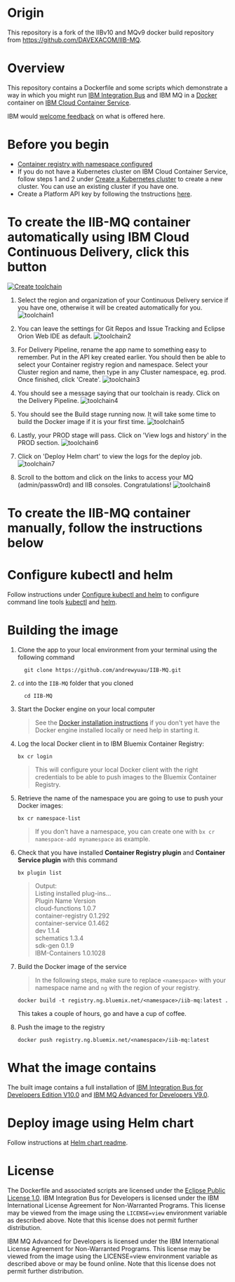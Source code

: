 # Origin

This repository is a fork of the IIBv10 and MQv9 docker build repository from https://github.com/DAVEXACOM/IIB-MQ.

# Overview

This repository contains a Dockerfile and some scripts which demonstrate a way in which you might run [IBM Integration Bus](http://www-03.ibm.com/software/products/en/ibm-integration-bus) and IBM MQ in a [Docker](https://www.docker.com/whatisdocker/) container on [IBM Cloud Container Service](https://www.ibm.com/cloud/container-service).

IBM would [welcome feedback](#issues-and-contributions) on what is offered here.

# Before you begin

* [Container registry with namespace configured](https://console.bluemix.net/docs/services/Registry/registry_setup_cli_namespace.html)
* If you do not have a Kubernetes cluster on IBM Cloud Container Service, follow steps 1 and 2 under [Create a Kubernetes cluster](https://console.bluemix.net/docs/tutorials/scalable-webapp-kubernetes.html#deploy-a-scalable-web-application-on-kubernetes) to create a new cluster. You can use an existing cluster if you have one.
* Create a Platform API key by following the tnstructions [here](https://www.ibm.com/blogs/bluemix/2017/10/introducing-ibm-cloud-iam-service-ids-api-keys/).

# To create the IIB-MQ container automatically using IBM Cloud Continuous Delivery, click this button
[![Create toolchain](https://console.bluemix.net/devops/graphics/create_toolchain_button.png)](https://console.bluemix.net/devops/setup/deploy/?repository=https%3A//github.com/andrewyuau/IIB-MQ)

1. Select the region and organization of your Continuous Delivery service if you have one, otherwise it will be created automatically for you.
![toolchain1](images/toolchain1.jpeg)

2. You can leave the settings for Git Repos and Issue Tracking and Eclipse Orion Web IDE as default.
![toolchain2](images/toolchain2.jpeg)

3. For Delivery Pipeline, rename the app name to something easy to remember. Put in the API key created earlier. You should then be able to select your Container registry region and namespace. Select your Cluster region and name, then type in any Cluster namespace, eg. prod. Once finished, click 'Create'.
![toolchain3](images/toolchain3.jpeg)

4. You should see a message saying that our toolchain is ready. Click on the Delivery Pipeline.
![toolchain4](images/toolchain4.jpeg)

5. You should see the Build stage running now. It will take some time to build the Docker image if it is your first time.
![toolchain5](images/toolchain5.jpeg)

6. Lastly, your PROD stage will pass. Click on 'View logs and history' in the PROD section.
![toolchain6](images/toolchain6.jpeg)

7. Click on 'Deploy Helm chart' to view the logs for the deploy job.
![toolchain7](images/toolchain7.jpeg)

8. Scroll to the bottom and click on the links to access your MQ (admin/passw0rd) and IIB consoles. Congratulations!
![toolchain8](images/toolchain8.jpeg)

# To create the IIB-MQ container manually, follow the instructions below

# Configure kubectl and helm

Follow instructions under [Configure kubectl and helm](https://console.bluemix.net/docs/tutorials/scalable-webapp-kubernetes.html#deploy-a-scalable-web-application-on-kubernetes) to configure command line tools [kubectl](https://kubernetes.io/docs/user-guide/kubectl-overview/) and [helm](https://helm.sh/).

# Building the image

1. Clone the app to your local environment from your terminal using the following command

    ```
      git clone https://github.com/andrewyuau/IIB-MQ.git
    ```

2. `cd` into the `IIB-MQ` folder that you cloned

    ```
      cd IIB-MQ
    ```

3. Start the Docker engine on your local computer
   > See the [Docker installation instructions](https://docs.docker.com/engine/installation/) if you don't yet have the Docker engine installed locally or need help in starting it.

4. Log the local Docker client in to IBM Bluemix Container Registry:

   ```
   bx cr login
   ```

   > This will configure your local Docker client with the right credentials to be able to push images to the Bluemix Container Registry.

5. Retrieve the name of the namespace you are going to use to push your Docker images:

   ```
   bx cr namespace-list
   ```

   > If you don't have a namespace, you can create one with `bx cr namespace-add mynamespace` as example.

6. Check that you have installed **Container Registry plugin** and **Container Service plugin** with this command
    ```
    bx plugin list
    ```
    > Output:   
          Listing installed plug-ins...           
          Plugin Name          Version   
          cloud-functions      1.0.7   
          container-registry   0.1.292   
          container-service    0.1.462   
          dev                  1.1.4   
          schematics           1.3.4   
          sdk-gen              0.1.9   
          IBM-Containers       1.0.1028 

7. Build the Docker image of the service

   > In the following steps, make sure to replace `<namespace>` with your namespace name and `ng` with the region of your registry.

   ```
   docker build -t registry.ng.bluemix.net/<namespace>/iib-mq:latest .   
   ```
   This takes a couple of hours, go and have a cup of coffee.

8. Push the image to the registry

   ```
   docker push registry.ng.bluemix.net/<namespace>/iib-mq:latest
   ```



# What the image contains

The built image contains a full installation of [IBM Integration Bus for Developers Edition V10.0](https://ibm.biz/iibdevedn) and [IBM MQ Advanced for Developers V9.0](https://www.ibm.com/au-en/marketplace/secure-messaging).  

# Deploy image using Helm chart

Follow instructions at [Helm chart readme](https://github.com/andrewyuau/IIB-MQ/tree/master/chart/iibmq).

# License

The Dockerfile and associated scripts are licensed under the [Eclipse Public License 1.0](./LICENSE). IBM Integration Bus for Developers is licensed under the IBM International License Agreement for Non-Warranted Programs. This license may be viewed from the image using the `LICENSE=view` environment variable as described above. Note that this license does not permit further distribution.


IBM MQ Advanced for Developers is licensed under the IBM International License Agreement for Non-Warranted Programs. This license may be viewed from the image using the LICENSE=view environment variable as described above or may be found online. Note that this license does not permit further distribution.
